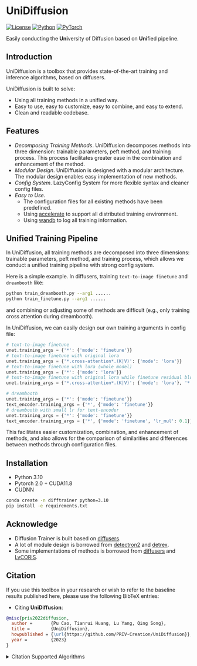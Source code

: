 # UniDiffusion
[![License](https://img.shields.io/badge/license-apache2.0-green.svg)](LICENSE)
[![Python](https://img.shields.io/badge/python-3.10-blue.svg)](https://www.python.org/)
[![PyTorch](https://img.shields.io/badge/pytorch-2.0.0-blue.svg)](https://pytorch.org/)

Easily conducting the **Uni**versity of Diffusion based on **Uni**fied pipeline.

## Introduction
UniDiffusion is a toolbox that provides state-of-the-art training and inference algorithms, based on diffusers.

UniDiffusion is built to solve:
- Using all training methods in a unified way. 
- Easy to use, easy to customize, easy to combine, and easy to extend.
- Clean and readable codebase.

## Features
- *Decomposing Training Methods*. UniDiffusion decomposes methods into three dimension: trainable parameters, peft method, and training process. This process facilitates greater ease in the combination and enhancement of the method.
- *Modular Design*. UniDiffusion is designed with a modular architecture. The modular design enables easy implementation of new methods. 
- *Config System*. LazyConfig System for more flexible syntax and cleaner config files.
- *Easy to Use*.
  - The configuration files for all existing methods have been predefined. 
  - Using [accelerate](https://github.com/huggingface/accelerate) to support all distributed training environment. 
  - Using [wandb](https://wandb.ai/) to log all training information.

## Unified Training Pipeline
In UniDiffusion, all training methods are decomposed into three dimensions: trainable parameters, peft method, and training process, which allows we conduct a unified training pipeline with strong config system.

Here is a simple example. In diffusers, training `text-to-image finetune` and `dreambooth` like:
```bash
python train_dreambooth.py --arg1 ......
python train_finetune.py --arg1 ......
```
and combining or adjusting some of methods are difficult (e.g., only training cross attention during dreambooth).

In UniDiffusion, we can easily design our own training arguments in config file:
```python
# text-to-image finetune
unet.training_args = {'*': {'mode': 'finetune'}}
# text-to-image finetune with original lora
unet.training_args = {'*.cross-attention*.(K|V)': {'mode': 'lora'}}
# text-to-image finetune with lora (whole model)
unet.training_args = {'*': {'mode': 'lora'}}
# text-to-image finetune with original lora while finetune residual block with small learning rate
unet.training_args = {'*.cross-attention*.(K|V)': {'mode': 'lora'}, '*.residual*': {'mode': 'finetune', 'lr_mul': 0.1}}

# dreambooth
unet.training_args = {'*': {'mode': 'finetune'}}
text_encoder.training_args = {'*', {'mode': 'finetune'}}
# dreambooth with small lr for text-encoder
unet.training_args = {'*': {'mode': 'finetune'}}
text_encoder.training_args = {'*', {'mode': 'finetune', 'lr_mul': 0.1}}
```
This facilitates easier customization, combination, and enhancement of methods, and also allows for the comparison of similarities and differences between methods through configuration files.

## Installation
- Python 3.10
- Pytorch 2.0 + CUDA11.8
- CUDNN
```bash
conda create -n difftrainer python=3.10
pip install -e requirements.txt
```

## Acknowledge
- Diffusion Trainer is built based on [diffusers](https://github.com/huggingface/diffusers).
- A lot of module design is borrowed from [detectron2](https://github.com/facebookresearch/detectron2) and [detrex](https://github.com/IDEA-Research/detrex).
- Some implementations of methods is borrowed from  [diffusers](https://github.com/huggingface/diffusers) and [LyCORIS](https://github.com/KohakuBlueleaf/LyCORIS).

## Citation
If you use this toolbox in your research or wish to refer to the baseline results published here, please use the following BibTeX entries:

- Citing **UniDiffusion**:

```BibTeX
@misc{priv2022diffusion,
  author =       {Pu Cao, Tianrui Huang, Lu Yang, Qing Song},
  title =        {UniDiffusion},
  howpublished = {\url{https://github.com/PRIV-Creation/UniDiffusion}},
  year =         {2023}
}
```

<details>
<summary> Citation Supported Algorithms </summary>

